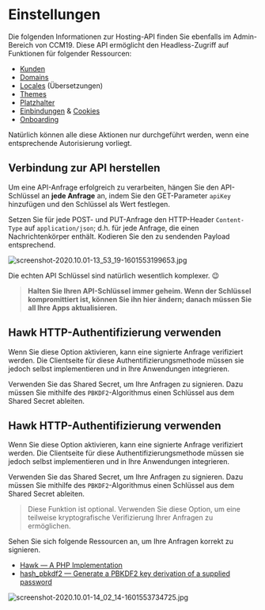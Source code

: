 # Einstellungen

Die folgenden Informationen zur Hosting-API finden Sie ebenfalls im Admin-Bereich von CCM19. Diese API ermöglicht den Headless-Zugriff auf Funktionen für folgender Ressourcen:

- [Kunden](./endpoints/client.md)
- [Domains](./endpoints/domain.md)
- [Locales](./endpoints/locale.md) (Übersetzungen)
- [Themes](./endpoints/theme.md)
- [Platzhalter](./endpoints/placeholder.md)
- [Einbindungen](./endpoints/embedding.md) & [Cookies](./endpoints/embedding-asset.md)
- [Onboarding](./endpoints/onboarding.md)

Natürlich können alle diese Aktionen nur durchgeführt werden, wenn eine entsprechende Autorisierung vorliegt.

## Verbindung zur API herstellen

Um eine API-Anfrage erfolgreich zu verarbeiten, hängen Sie den API-Schlüssel an **jede Anfrage** an, indem Sie den GET-Parameter `apiKey` hinzufügen und den Schlüssel als Wert festlegen.

Setzen Sie für jede POST- und PUT-Anfrage den HTTP-Header `Content-Type` auf `application/json`; d.h. für jede Anfrage, die einen Nachrichtenkörper enthält. Kodieren Sie den zu sendenden Payload entsprechend.

![screenshot-2020.10.01-13_53_19-1601553199653.jpg](../../../assets/screenshot-2020.10.01-13_53_19-1601553199653.jpg)

Die echten API Schlüssel sind natürlich wesentlich komplexer. 😉

> **Halten Sie Ihren API-Schlüssel immer geheim. Wenn der Schlüssel kompromittiert ist, können Sie ihn hier ändern; danach müssen Sie all Ihre Apps aktualisieren.**

## Hawk HTTP-Authentifizierung verwenden

Wenn Sie diese Option aktivieren, kann eine signierte Anfrage verifiziert werden. Die Clientseite für diese Authentifizierungsmethode müssen sie jedoch selbst implementieren und in Ihre Anwendungen integrieren.

Verwenden Sie das Shared Secret, um Ihre Anfragen zu signieren. Dazu müssen Sie mithilfe des `PBKDF2`-Algorithmus einen Schlüssel aus dem Shared Secret ableiten.

## Hawk HTTP-Authentifizierung verwenden

Wenn Sie diese Option aktivieren, kann eine signierte Anfrage verifiziert werden. Die Clientseite für diese Authentifizierungsmethode müssen sie jedoch selbst implementieren und in Ihre Anwendungen integrieren.

Verwenden Sie das Shared Secret, um Ihre Anfragen zu signieren. Dazu müssen Sie mithilfe des `PBKDF2`-Algorithmus einen Schlüssel aus dem Shared Secret ableiten.

> Diese Funktion ist optional. Verwenden Sie diese Option, um eine teilweise kryptografische Verifizierung Ihrer Anfragen zu ermöglichen.

Sehen Sie sich folgende Ressourcen an, um Ihre Anfragen korrekt zu signieren.

- [Hawk — A PHP Implementation](https://github.com/dflydev/dflydev-hawk#building-a-client)
- [hash\_pbkdf2 — Generate a PBKDF2 key derivation of a supplied password](https://www.php.net/manual/en/function.hash-pbkdf2.php)

![screenshot-2020.10.01-14_02_14-1601553734725.jpg](../../../assets/screenshot-2020.10.01-14_02_14-1601553734725.jpg)
